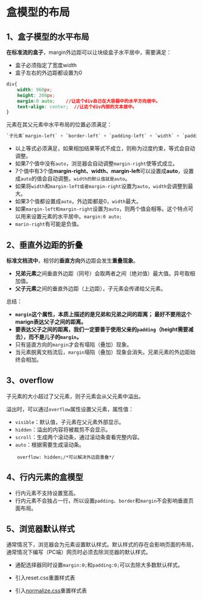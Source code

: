 # 盒模型的布局

## 1、盒子模型的水平布局

**在标准流的盒子**，margin外边距可以让块级盒子水平居中，需要满足：

- 盒子必须指定了宽度width
- 盒子左右的外边距都设置为0

```css
div{
	width: 960px;
	height: 200px;
    margin:0 auto;    //让这个div自己在大容器中的水平方向居中。
    text-align: center;  //让这个div内部的文本居中。
}
```

元素在其父元素中水平布局的位置必须满足：

```css
`子元素`margin-left` + `border-left` + `padding-left` + `width` + `padding-right` + `padding-right` + `margin-right` = `父元素width`
```

- 以上等式必须满足，如果相加结果等式不成立，则称为过度约束，等式会自动调整。
- 如果7个值中没有`auto`，浏览器会自动调整`margin-right`使等式成立。
- 7个值中有3个值**margin-right、width、margin-left**可以设置成**auto**，设置成`auto`的值会自动调整。`width的默认值就是auto`。
- 如果将`width`和`margin-left或者margin-right`设置为`auto`，`width`会调整到最大。
- 如果3个值都设置成`auto`，外边距都是0，`width`最大。
- 如果`margin-left和margin-right`设置为`auto`，则两个值会相等。这个特点可以用来设置元素的水平居中。`margin:0 auto;`
- `marin-right`有可能是负值。

## 2、垂直外边距的折叠

**标准文档流中**，相邻的**垂直方向**外边距会发生**重叠现象**。

- **兄弟元素**之间垂直外边距（同号）会取两者之间（绝对值）最大值。异号取相加值。
- **父子元素**之间的垂直外边距（上边距），子元素会传递给父元素。

总结：

- **`margin`这个属性，本质上描述的是兄弟和兄弟之间的距离； 最好不要用这个marign表达父子之间的距离。**
- **要表达父子之间的距离，我们一定要善于使用父亲的`padding`（height需要减去），而不是儿子的`margin`。**
- 只有竖直方向的`margin`才会有塌陷（叠加）现象。
- 当元素脱离文档流后，`margin`塌陷（叠加）现象会消失。兄弟元素的外边距始终会相加。

## 3、overflow

子元素的大小超过了父元素，则子元素会从父元素中溢出。

溢出时，可以通过`overflow`属性设置父元素，属性值：

- `visible`：默认值，子元素在父元素外部显示。
- `hidden`：溢出的内容将被裁剪不会显示。
- `scroll`：生成两个滚动条，通过滚动条查看完整内容。
- `auto`：根据需要生成滚动条。

```
	overflow: hidden;/*可以解决外边距重叠*/
```

## 4、行内元素的盒模型

- 行内元素不支持设置宽高。
- 行内元素不会独占一行，所以设置`padding`、`border`和`margin`不会影响垂直页面布局。

## 5、浏览器默认样式

通常情况下，浏览器会为元素设置默认样式。默认样式的存在会影响页面的布局，通常情况下编写（PC端）网页时必须去除浏览器的默认样式。

- 通配选择器同时设置`margin:0;`和`padding:0;`可以去除大多数默认样式。

- 引入reset.css重置样式表
- 引入[normalize.css](https://github.com/necolas/normalize.css)重置样式表

